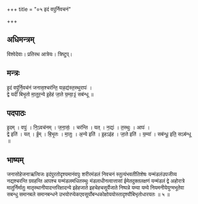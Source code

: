 +++
title = "०५ इदं वपुर्निवचनं"

+++
## अधिमन्त्रम्
विश्वेदेवाः। प्रतिरथ आत्रेयः। त्रिष्टुप्।

## मन्त्रः
इ॒दं वपु॑र्नि॒वच॑नं जनास॒श्चर॑न्ति॒ यन्न॒द्य॑स्त॒स्थुरापः॑ ।  
द्वे यदीं॑ बिभृ॒तो मा॒तुर॒न्ये इ॒हेह॑ जा॒ते य॒म्या॒३॒॑ सब॑न्धू ॥

## पदपाठः
इ॒दम् । वपुः॑ । नि॒ऽवच॑नम् । ज॒ना॒सः॒॑ । चर॑न्ति । यत् । न॒द्यः॑ । त॒स्थुः । आपः॑ ।  
द्वे इति॑ । यत् । ई॒म् । बि॒भृ॒तः । मा॒तुः । अ॒न्ये इति॑ । इ॒हऽइ॑ह । जा॒ते इति॑ । य॒म्या॑ । सब॑न्धू॒ इति॒ सऽब॑न्धू ॥

## भाष्यम्
जनासोहेजनाऋत्विजः इदंपुरतोदृश्यमानंवपुः शरीरमंडलं निवचनं स्तुत्यंभवतीतिशेषः यन्मंडलंउपजीव्य नद्यश्चरन्ति ग्रवहन्ति आपश्च यन्मंडलमधितस्थुः मंडलाधीनत्वात्तासां ईमेतदुक्तलक्षणं यन्मंडलं द्वे अहोरात्रे मातुर्निर्मातुः मातृस्थानीयादन्तरिक्षादन्ये इहेहजाते इहचेहचसूर्येजाते निष्पन्ने यम्या यम्ये नियमनीयेयुग्मभूतेवा सबन्धु समानबले समानबन्धने उभयोरप्येकएवसूर्योबन्धकोक्षोययोस्तादृश्यौबिभृतोधारयतः ॥ ५ ॥